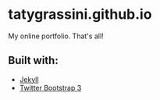 tatygrassini.github.io
======================
My online portfolio. That's all!

Built with:
-----------
* [Jekyll](https://github.com/mojombo/jekyll/)
* [Twitter Bootstrap 3](https://github.com/twitter/bootstrap/tree/3.0.0-wip)
